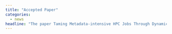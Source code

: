 ```yaml
---
title: "Accepted Paper"
categories:
  - news
headline: "The paper Taming Metadata-intensive HPC Jobs Through Dynamic, Application-agnostic QoS Control was accepted at the CCGrid'23 conference!"
---
```


